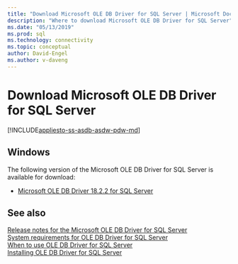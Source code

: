 ```yaml
---
title: "Download Microsoft OLE DB Driver for SQL Server | Microsoft Docs"
description: "Where to download Microsoft OLE DB Driver for SQL Server"
ms.date: "05/13/2019"
ms.prod: sql
ms.technology: connectivity
ms.topic: conceptual
author: David-Engel
ms.author: v-daveng
---
```

# Download Microsoft OLE DB Driver for SQL Server

[!INCLUDE[appliesto-ss-asdb-asdw-pdw-md](../../includes/appliesto-ss-asdb-asdw-pdw-md.md)]

## Windows
The following version of the Microsoft OLE DB Driver for SQL Server is available for download:
 * [Microsoft OLE DB Driver 18.2.2 for SQL Server](https://go.microsoft.com/fwlink/?linkid=871294)

## See also
[Release notes for the Microsoft OLE DB Driver for SQL Server](release-notes-for-oledb-driver-for-sql-server.md)  
[System requirements for OLE DB Driver for SQL Server](system-requirements-for-oledb-driver-for-sql-server.md)  
[When to use OLE DB Driver for SQL Server](when-to-use-oledb-driver-for-sql-server.md)  
[Installing OLE DB Driver for SQL Server](applications/installing-oledb-driver-for-sql-server.md)
